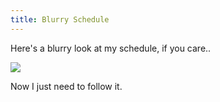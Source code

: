 ```yaml
---
title: Blurry Schedule
---
```


Here's a blurry look at my schedule, if you care..

![](http://i.imgur.com/7PmKc.png)

Now I just need to follow it.